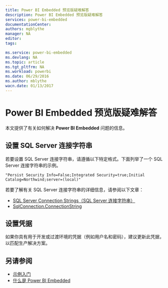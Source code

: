 ```yaml
---
title: Power BI Embedded 预览版疑难解答
description: Power BI Embedded 预览版疑难解答
services: power-bi-embedded
documentationCenter: 
authors: mgblythe
manager: NA
editor: 
tags: 

ms.service: power-bi-embedded
ms.devlang: NA
ms.topic: article
ms.tgt_pltfrm: NA
ms.workload: powerbi
ms.date: 06/29/2016
ms.author: mblythe
wacn.date: 01/13/2017
---
```


# Power BI Embedded 预览版疑难解答
本文提供了有关如何解决 **Power BI Embedded** 问题的信息。

## 设置 SQL Server 连接字符串 <a name="connection-string"/>
若要设置 SQL Server 连接字符串，请遵循以下特定格式。下面列举了一个 SQL Server 连接字符串的示例。

    "Persist Security Info=False;Integrated Security=true;Initial Catalog=Northwind;server=(local)"

若要了解有关 SQL Server 连接字符串的详细信息，请参阅以下文章：

- [SQL Server Connection Strings（SQL Server 连接字符串）](https://msdn.microsoft.com/zh-cn/library/jj653752.aspx)
- [SqlConnection.ConnectionString](https://msdn.microsoft.com/zh-cn/library/system.data.sqlclient.sqlconnection.connectionstring.aspx)

## 设置凭据 <a name="credentials"/>
如果你具有用于开发或过渡环境的凭据（例如用户名和密码），建议更新此凭据，以匹配生产解决方案。

## 另请参阅
- [示例入门](./power-bi-embedded-get-started-sample.md)
- [什么是 Power BI Embedded](./power-bi-embedded-what-is-power-bi-embedded.md)

<!---HONumber=Mooncake_1010_2016-->